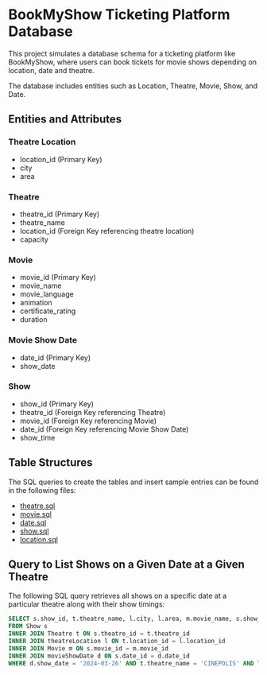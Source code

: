 # BookMyShow Ticketing Platform Database

This project simulates a database schema for a ticketing platform like BookMyShow, where users can book tickets for movie shows depending on location, date and theatre.

The database includes entities such as Location, Theatre, Movie, Show, and Date.

## Entities and Attributes

### Theatre Location
- location_id (Primary Key)
- city
- area

### Theatre
- theatre_id (Primary Key)
- theatre_name
- location_id (Foreign Key referencing theatre location)
- capacity

### Movie
- movie_id (Primary Key)
- movie_name
- movie_language
- animation
- certificate_rating
- duration

### Movie Show Date
- date_id (Primary Key)
- show_date

### Show
- show_id (Primary Key)
- theatre_id (Foreign Key referencing Theatre)
- movie_id (Foreign Key referencing Movie)
- date_id (Foreign Key referencing Movie Show Date)
- show_time

## Table Structures

The SQL queries to create the tables and insert sample entries can be found in the following files:

- [theatre.sql](theatre.sql)
- [movie.sql](movie.sql)
- [date.sql](date.sql)
- [show.sql](show.sql)
- [location.sql](location.sql)

## Query to List Shows on a Given Date at a Given Theatre

The following SQL query retrieves all shows on a specific date at a particular theatre along with their show timings:

```sql
SELECT s.show_id, t.theatre_name, l.city, l.area, m.movie_name, s.show_time,
FROM Show s
INNER JOIN Theatre t ON s.theatre_id = t.theatre_id
INNER JOIN theatreLocation l ON t.location_id = l.location_id
INNER JOIN Movie m ON s.movie_id = m.movie_id
INNER JOIN movieShowDate d ON s.date_id = d.date_id
WHERE d.show_date = '2024-03-26' AND t.theatre_name = 'CINEPOLIS' AND l.city = 'Guwahati' AND l.area = 'G.S ROAD';
